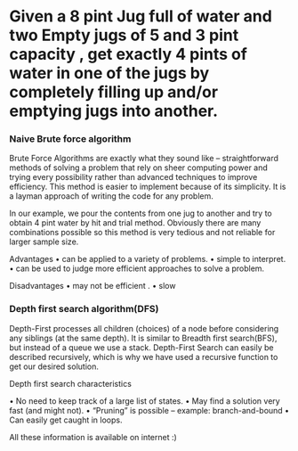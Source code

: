 # Given  a  8  pint  Jug  full  of  water  and  two  Empty  jugs  of  5  and  3  pint  capacity , get  exactly  4  pints  of  water  in  one  of  the  jugs  by  completely  filling  up  and/or  emptying  jugs  into  another.
### Naive Brute force algorithm

Brute Force Algorithms are exactly what they sound like – straightforward methods of solving a problem that rely on sheer computing power and trying every possibility rather than advanced techniques to improve efficiency. This method is easier to implement because of its simplicity.
It is a layman approach of writing the code for any problem. 

In our example, we pour the contents from one jug to another and try to obtain 4 pint water by hit and trial method. Obviously there are many combinations possible so this method is very tedious and not reliable for larger sample size.

Advantages
•	can be applied to a variety of problems.
•	simple to interpret.
•	can be used to judge more efficient approaches to solve a problem.

Disadvantages
•	may not be efficient .
•	slow

### Depth first search algorithm(DFS)

Depth-First processes all children (choices) of a node before considering any siblings (at the same depth). It is similar to Breadth first search(BFS), but instead of a queue we use a stack. Depth-First Search can easily be described recursively, which is why we have used a recursive function to get our desired solution.



Depth first search characteristics

• No need to keep track of a large list of states. 
• May find a solution very fast (and might not).
• “Pruning” is possible – example: branch-and-bound 
• Can easily get caught in loops.

All these information is available on internet :)
